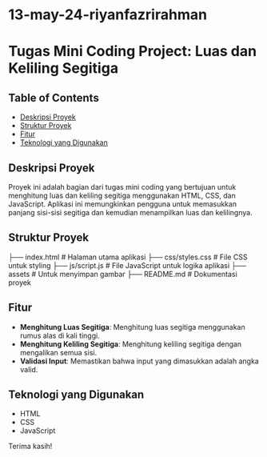 # 13-may-24-riyanfazrirahman

# Tugas Mini Coding Project: Luas dan Keliling Segitiga

## Table of Contents

- [Deskripsi Proyek](#deskripsi-proyek)
- [Struktur Proyek](#struktur-proyek)
- [Fitur](#fitur)
- [Teknologi yang Digunakan](#Teknologi-yang-Digunakan)

## Deskripsi Proyek

Proyek ini adalah bagian dari tugas mini coding yang bertujuan untuk menghitung luas dan keliling segitiga menggunakan HTML, CSS, dan JavaScript. Aplikasi ini memungkinkan pengguna untuk memasukkan panjang sisi-sisi segitiga dan kemudian menampilkan luas dan kelilingnya.

## Struktur Proyek

├── index.html # Halaman utama aplikasi
├── css/styles.css # File CSS untuk styling
├── js/script.js # File JavaScript untuk logika aplikasi
├── assets # Untuk menyimpan gambar
├── README.md # Dokumentasi proyek

## Fitur

- **Menghitung Luas Segitiga**: Menghitung luas segitiga menggunakan rumus alas di kali tinggi.
- **Menghitung Keliling Segitiga**: Menghitung keliling segitiga dengan mengalikan semua sisi.
- **Validasi Input**: Memastikan bahwa input yang dimasukkan adalah angka valid.

## Teknologi yang Digunakan

- HTML
- CSS
- JavaScript

Terima kasih!
